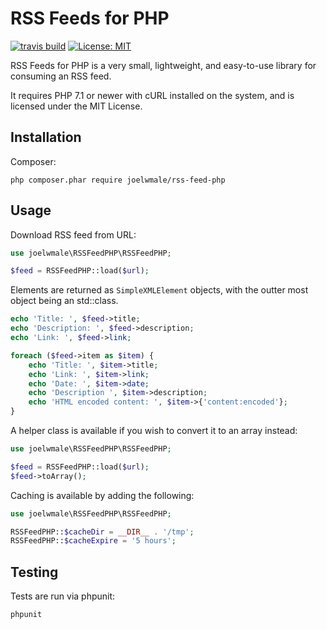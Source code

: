 # RSS Feeds for PHP


[![travis build](https://travis-ci.org/joelwmale/rss-feed-php.svg?branch=master)](https://travis-ci.org/joelwmale/riot-php-api)
[![License: MIT](https://img.shields.io/badge/License-MIT-yellow.svg)](https://opensource.org/licenses/MIT)

RSS Feeds for PHP is a very small, lightweight, and easy-to-use library for consuming an RSS feed.

It requires PHP 7.1 or newer with cURL installed on the system, and is licensed under the MIT License.

## Installation

Composer:

```
php composer.phar require joelwmale/rss-feed-php
```

## Usage

Download RSS feed from URL:

```php
use joelwmale\RSSFeedPHP\RSSFeedPHP;

$feed = RSSFeedPHP::load($url);
```

Elements are returned as `SimpleXMLElement` objects, with the outter most object being an std::class.

```php
echo 'Title: ', $feed->title;
echo 'Description: ', $feed->description;
echo 'Link: ', $feed->link;

foreach ($feed->item as $item) {
	echo 'Title: ', $item->title;
	echo 'Link: ', $item->link;
	echo 'Date: ', $item->date;
	echo 'Description ', $item->description;
	echo 'HTML encoded content: ', $item->{'content:encoded'};
}
```

A helper class is available if you wish to convert it to an array instead:

```php
use joelwmale\RSSFeedPHP\RSSFeedPHP;

$feed = RSSFeedPHP::load($url);
$feed->toArray();
```

Caching is available by adding the following:

```php
use joelwmale\RSSFeedPHP\RSSFeedPHP;

RSSFeedPHP::$cacheDir = __DIR__ . '/tmp';
RSSFeedPHP::$cacheExpire = '5 hours';
```

## Testing

Tests are run via phpunit:

```bash
phpunit
```
